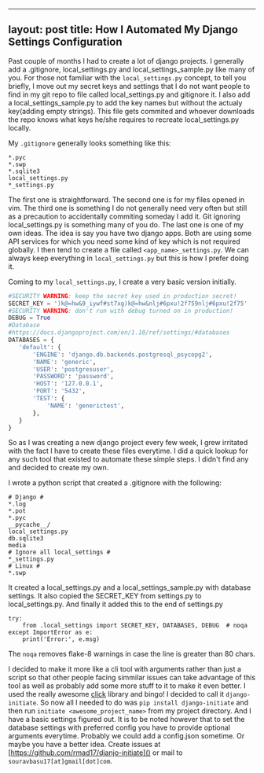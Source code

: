  ---
 layout: post
 title: How I Automated My Django Settings Configuration
 ---

Past couple of months I had to create a lot of django projects. I generally add a .gitignore, local_settings.py and local_settings_sample.py like many of you. 
For those not familiar with the `local_settings.py` concept, to tell you briefly, I move out my secret keys and settings that I do not want people to find in my git repo to file called local_settings.py and gitignore it. I also add a local_settings_sample.py to add the key names but without the actualy key(adding empty strings). This file gets commited and whoever downloads the repo knows what keys he/she requires to recreate local_settings.py locally.

My `.gitignore` generally looks something like this:
```
*.pyc
*.swp
*.sqlite3
local_settings.py
*_settings.py
```
The first one is straightforward. The second one is for my files opened in vim. The third one is something I do not generally need very often but still as a precaution to accidentally commiting someday I add it. Git ignoring local_settings.py is something many of you do. The last one is one of my own ideas. The idea is say you have two django apps. Both are using some API services for which you need some kind of key which is not required globally. I then tend to create a file called `<app_name>_settings.py`. We can always keep everything in `local_settings.py` but this is how I prefer doing it.

Coming to my `local_settings.py`, I create a very basic version initially. 
```python
#SECURITY WARNING: keep the secret key used in production secret!
SECRET_KEY = ')k@=hw&9_iywf#st7xg)k@=hw&nlj#6pxu!2f759nlj#6pxu!2f75'
#SECURITY WARNING: don't run with debug turned on in production!
DEBUG = True
#Database
#https://docs.djangoproject.com/en/1.10/ref/settings/#databases
DATABASES = {
   'default': {
       'ENGINE': 'django.db.backends.postgresql_psycopg2',
       'NAME': 'generic',
       'USER': 'postgresuser',
       'PASSWORD': 'password',
       'HOST': '127.0.0.1',
       'PORT': '5432',
       'TEST': {
           'NAME': 'generictest',
       },
   }
}
```
So as I was creating a new django project every few week, I grew irritated with the fact I have to create these files everytime. I did a quick lookup for any such tool that existed to automate these simple steps. I didn't find any and decided to create my own. 

I wrote a python script that created a .gitignore with the following:
```
# Django #
*.log
*.pot
*.pyc
__pycache__/
local_settings.py
db.sqlite3
media
# Ignore all local_settings #
*_settings.py
# Linux #
*.swp
```
It created a local_settings.py and a local_settings_sample.py with database settings. It also copied the SECRET_KEY from settings.py to local_settings.py. And finally it added this to the end of settings.py
```
try:
    from .local_settings import SECRET_KEY, DATABASES, DEBUG  # noqa
except ImportError as e:
    print('Error:', e.msg)
```

The `noqa` removes flake-8 warnings in case the line is greater than 80 chars.

I decided to make it more like a cli tool with arguments rather than just a script so that other people facing simmilar issues can take advantage of this tool as well as probably add some more stuff to it to make it even better. I used the really awesome [click](http://click.pocoo.org/5/) library and bingo! 
I decided to call it `django-initiate`. 
So now all I needed to do was `pip install django-initiate` and then run `initiate <awesome_project_name>` from my project directory. And I have a basic settings figured out. It is to be noted however that to set the database settings with preferred config you have to provide optional arguments everytime. Probably we could add a config.json sometime. Or maybe you have a better idea. Create issues at [https://github.com/rmad17/djanjo-initiate]() or mail to `souravbasu17[at]gmail[dot]com`.

